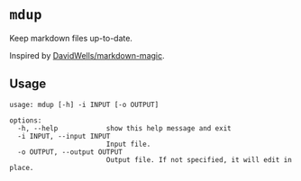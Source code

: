 # `mdup`

Keep markdown files up-to-date.

Inspired by [DavidWells/markdown-magic](https://github.com/DavidWells/markdown-magic).

## Usage
<!-- MDUP:BEG (RUN:./help.sh) -->
```
usage: mdup [-h] -i INPUT [-o OUTPUT]

options:
  -h, --help            show this help message and exit
  -i INPUT, --input INPUT
                        Input file.
  -o OUTPUT, --output OUTPUT
                        Output file. If not specified, it will edit in place.
```
<!-- MDUP:END -->
